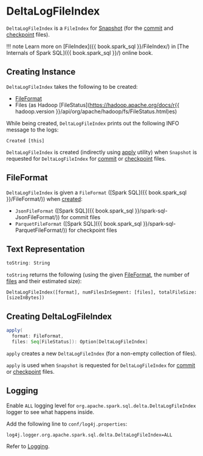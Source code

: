 # DeltaLogFileIndex

`DeltaLogFileIndex` is a `FileIndex` for [Snapshot](Snapshot.md) (for the [commit](Snapshot.md#deltaFileIndexOpt) and [checkpoint](Snapshot.md#checkpointFileIndexOpt) files).

!!! note
    Learn more on [FileIndex]({{ book.spark_sql }}/FileIndex/) in [The Internals of Spark SQL]({{ book.spark_sql }}/) online book.

## Creating Instance

`DeltaLogFileIndex` takes the following to be created:

* [FileFormat](#format)
* <span id="files"> Files (as Hadoop [FileStatus](https://hadoop.apache.org/docs/r{{ hadoop.version }}/api/org/apache/hadoop/fs/FileStatus.html)es)

While being created, `DeltaLogFileIndex` prints out the following INFO message to the logs:

```text
Created [this]
```

`DeltaLogFileIndex` is created (indirectly using [apply](#apply) utility) when `Snapshot` is requested for `DeltaLogFileIndex` for [commit](Snapshot.md#deltaFileIndexOpt) or [checkpoint](Snapshot.md#checkpointFileIndexOpt) files.

## <span id="format"> FileFormat

`DeltaLogFileIndex` is given a `FileFormat` ([Spark SQL]({{ book.spark_sql }}/FileFormat/)) when [created](#creating-instance):

* `JsonFileFormat` ([Spark SQL]({{ book.spark_sql }}/spark-sql-JsonFileFormat/)) for commit files
* `ParquetFileFormat` ([Spark SQL]({{ book.spark_sql }}/spark-sql-ParquetFileFormat/)) for checkpoint files

## <span id="toString"> Text Representation

```scala
toString: String
```

`toString` returns the following (using the given [FileFormat](#format), the number of [files](#files) and their estimated size):

```text
DeltaLogFileIndex([format], numFilesInSegment: [files], totalFileSize: [sizeInBytes])
```

## <span id="apply"> Creating DeltaLogFileIndex

```scala
apply(
  format: FileFormat,
  files: Seq[FileStatus]): Option[DeltaLogFileIndex]
```

`apply` creates a new `DeltaLogFileIndex` (for a non-empty collection of files).

`apply` is used when `Snapshot` is requested for `DeltaLogFileIndex` for [commit](Snapshot.md#deltaFileIndexOpt) or [checkpoint](Snapshot.md#checkpointFileIndexOpt) files.

## Logging

Enable `ALL` logging level for `org.apache.spark.sql.delta.DeltaLogFileIndex` logger to see what happens inside.

Add the following line to `conf/log4j.properties`:

```text
log4j.logger.org.apache.spark.sql.delta.DeltaLogFileIndex=ALL
```

Refer to [Logging](spark-logging.md).

